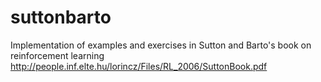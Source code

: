 # suttonbarto
Implementation of examples and exercises in Sutton and Barto's book on reinforcement learning http://people.inf.elte.hu/lorincz/Files/RL_2006/SuttonBook.pdf 
